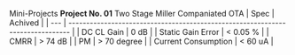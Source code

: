 Mini-Projects 
**Project No. 01**
Two Stage Miller Companiated OTA
| Spec | Achived                                                                       |
| --- | ------------------------------------------------------------------------------ |
| DC CL Gain | 0 dB                                                                    |
| Static Gain Error | < 0.05 %                                                         |
| CMRR | > 74 dB                                                                       |
| PM | > 70 degree                                                                     |
| Current Consumption | < 60 uA                                                        |
